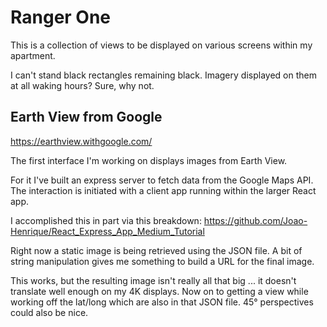 
# Ranger One

This is a collection of views to be displayed on various screens within my apartment.

I can't stand black rectangles remaining black. Imagery displayed on them at all waking hours? Sure, why not.

  
  

## Earth View from Google

https://earthview.withgoogle.com/

The first interface I'm working on displays images from Earth View.

For it I've built an express server to fetch data from the Google Maps API. The interaction is initiated with a client app running within the larger React app.

I accomplished this in part via this breakdown: 
https://github.com/Joao-Henrique/React_Express_App_Medium_Tutorial

Right now a static image is being retrieved using the JSON file. A bit of string manipulation gives me something to build a URL for the final image.

This works, but the resulting image isn't really all that big ... it doesn't translate well enough on my 4K displays. Now on to getting a view while working off the lat/long which are also in that JSON file. 45° perspectives could also be nice.